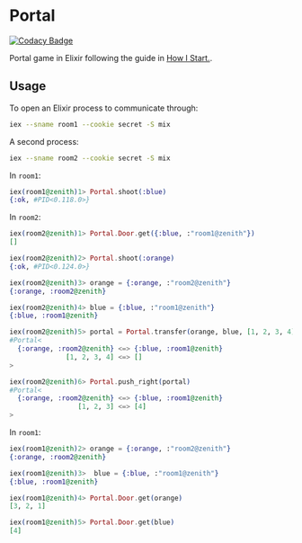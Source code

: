 # Portal

[![Codacy Badge](https://api.codacy.com/project/badge/Grade/89635da7915a4bc3a6606adf62c254b0)](https://www.codacy.com/app/Suddi/portal?utm_source=github.com&utm_medium=referral&utm_content=suddi/portal&utm_campaign=badger)

Portal game in Elixir following the guide in [How I Start.](https://howistart.org/posts/elixir/1).

## Usage

To open an Elixir process to communicate through:
````sh
iex --sname room1 --cookie secret -S mix
````

A second process:
````sh
iex --sname room2 --cookie secret -S mix
````

In `room1`:
````elixir
iex(room1@zenith)1> Portal.shoot(:blue)
{:ok, #PID<0.118.0>}
````

In `room2`:
````elixir
iex(room2@zenith)1> Portal.Door.get({:blue, :"room1@zenith"})
[]

iex(room2@zenith)2> Portal.shoot(:orange)
{:ok, #PID<0.124.0>}

iex(room2@zenith)3> orange = {:orange, :"room2@zenith"}
{:orange, :room2@zenith}

iex(room2@zenith)4> blue = {:blue, :"room1@zenith"}
{:blue, :room1@zenith}

iex(room2@zenith)5> portal = Portal.transfer(orange, blue, [1, 2, 3, 4])
#Portal<
  {:orange, :room2@zenith} <=> {:blue, :room1@zenith}
              [1, 2, 3, 4] <=> []
>

iex(room2@zenith)6> Portal.push_right(portal)
#Portal<
  {:orange, :room2@zenith} <=> {:blue, :room1@zenith}
                 [1, 2, 3] <=> [4]
>

````

In `room1`:
````elixir
iex(room1@zenith)2> orange = {:orange, :"room2@zenith"}
{:orange, :room2@zenith}

iex(room1@zenith)3>  blue = {:blue, :"room1@zenith"}
{:blue, :room1@zenith}

iex(room1@zenith)4> Portal.Door.get(orange)
[3, 2, 1]

iex(room1@zenith)5> Portal.Door.get(blue)
[4]
````
